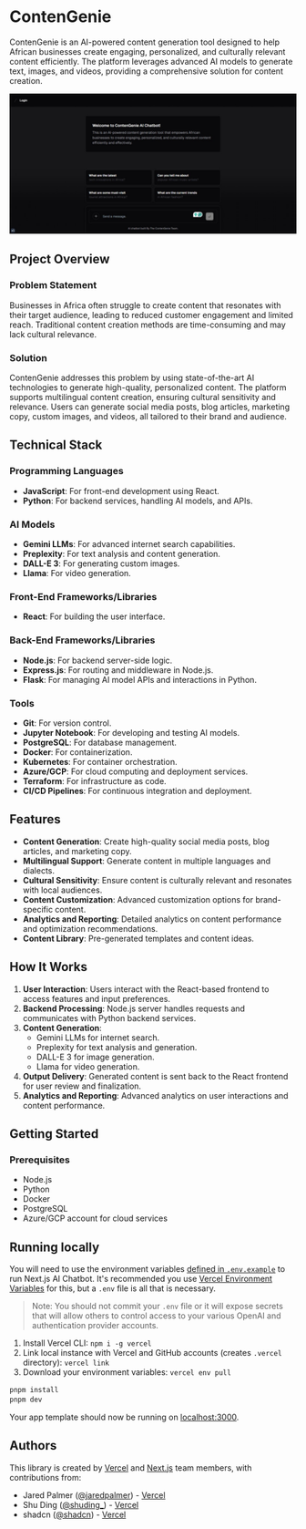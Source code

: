 # ContenGenie

ContenGenie is an AI-powered content generation tool designed to help African businesses create engaging, personalized, and culturally relevant content efficiently. The platform leverages advanced AI models to generate text, images, and videos, providing a comprehensive solution for content creation.

<p align="center">
  <img src="https://github.com/ismail-hamdach/ai-chatbot-ai-hackathon/blob/main/public/chatbot.jpeg" width="1080" title="hover text">
<!--   <img src="https://github.com/ismail-hamdach/ai-chatbot-ai-hackathon/blob/main/public/chatbot.jpeg" width="350" alt="accessibility text"> -->
</p>

## Project Overview

### Problem Statement
Businesses in Africa often struggle to create content that resonates with their target audience, leading to reduced customer engagement and limited reach. Traditional content creation methods are time-consuming and may lack cultural relevance.

### Solution
ContenGenie addresses this problem by using state-of-the-art AI technologies to generate high-quality, personalized content. The platform supports multilingual content creation, ensuring cultural sensitivity and relevance. Users can generate social media posts, blog articles, marketing copy, custom images, and videos, all tailored to their brand and audience.

## Technical Stack

### Programming Languages
- **JavaScript**: For front-end development using React.
- **Python**: For backend services, handling AI models, and APIs.

### AI Models
- **Gemini LLMs**: For advanced internet search capabilities.
- **Preplexity**: For text analysis and content generation.
- **DALL-E 3**: For generating custom images.
- **Llama**: For video generation.

### Front-End Frameworks/Libraries
- **React**: For building the user interface.

### Back-End Frameworks/Libraries
- **Node.js**: For backend server-side logic.
- **Express.js**: For routing and middleware in Node.js.
- **Flask**: For managing AI model APIs and interactions in Python.

### Tools
- **Git**: For version control.
- **Jupyter Notebook**: For developing and testing AI models.
- **PostgreSQL**: For database management.
- **Docker**: For containerization.
- **Kubernetes**: For container orchestration.
- **Azure/GCP**: For cloud computing and deployment services.
- **Terraform**: For infrastructure as code.
- **CI/CD Pipelines**: For continuous integration and deployment.

## Features

- **Content Generation**: Create high-quality social media posts, blog articles, and marketing copy.
- **Multilingual Support**: Generate content in multiple languages and dialects.
- **Cultural Sensitivity**: Ensure content is culturally relevant and resonates with local audiences.
- **Content Customization**: Advanced customization options for brand-specific content.
- **Analytics and Reporting**: Detailed analytics on content performance and optimization recommendations.
- **Content Library**: Pre-generated templates and content ideas.

## How It Works

1. **User Interaction**: Users interact with the React-based frontend to access features and input preferences.
2. **Backend Processing**: Node.js server handles requests and communicates with Python backend services.
3. **Content Generation**:
   - Gemini LLMs for internet search.
   - Preplexity for text analysis and generation.
   - DALL-E 3 for image generation.
   - Llama for video generation.
4. **Output Delivery**: Generated content is sent back to the React frontend for user review and finalization.
5. **Analytics and Reporting**: Advanced analytics on user interactions and content performance.

## Getting Started

### Prerequisites

- Node.js
- Python
- Docker
- PostgreSQL
- Azure/GCP account for cloud services


## Running locally

You will need to use the environment variables [defined in `.env.example`](.env.example) to run Next.js AI Chatbot. It's recommended you use [Vercel Environment Variables](https://vercel.com/docs/projects/environment-variables) for this, but a `.env` file is all that is necessary.

> Note: You should not commit your `.env` file or it will expose secrets that will allow others to control access to your various OpenAI and authentication provider accounts.

1. Install Vercel CLI: `npm i -g vercel`
2. Link local instance with Vercel and GitHub accounts (creates `.vercel` directory): `vercel link`
3. Download your environment variables: `vercel env pull`

```bash
pnpm install
pnpm dev
```

Your app template should now be running on [localhost:3000](http://localhost:3000/).

## Authors

This library is created by [Vercel](https://vercel.com) and [Next.js](https://nextjs.org) team members, with contributions from:

- Jared Palmer ([@jaredpalmer](https://twitter.com/jaredpalmer)) - [Vercel](https://vercel.com)
- Shu Ding ([@shuding\_](https://twitter.com/shuding_)) - [Vercel](https://vercel.com)
- shadcn ([@shadcn](https://twitter.com/shadcn)) - [Vercel](https://vercel.com)

